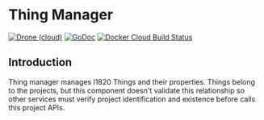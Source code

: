 # Thing Manager
[![Drone (cloud)](https://img.shields.io/drone/build/I1820/tm.svg?style=flat-square)](https://cloud.drone.io/I1820/tm)
[![GoDoc](https://img.shields.io/badge/godoc-reference-blue.svg?style=flat-square)](https://godoc.org/github.com/I1820/tm)
[![Docker Cloud Build Status](https://img.shields.io/docker/cloud/build/i1820/tm.svg?style=flat-square)](https://hub.docker.com/r/i1820/tm)

## Introduction
Thing manager manages I1820 Things and their properties.
Things belong to the projects, but this component doesn't validate this relationship so other services
must verify project identification and existence before calls this project APIs.
